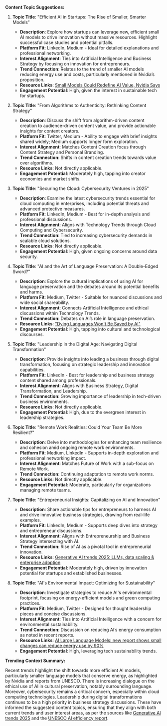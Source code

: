 **Content Topic Suggestions:**

1. **Topic Title**: "Efficient AI in Startups: The Rise of Smaller, Smarter Models"
   - **Description**: Explore how startups can leverage new, efficient small AI models to drive innovation without massive resources. Highlight successful case studies and potential pitfalls.
   - **Platform Fit**: LinkedIn, Medium - Ideal for detailed explanations and professional networking.
   - **Interest Alignment**: Ties into Artificial Intelligence and Business Strategy by focusing on innovation for entrepreneurs.
   - **Trend Connection**: Relates to the trend of smaller AI models reducing energy use and costs, particularly mentioned in Nvidia’s proposition.
   - **Resource Links**: [Small Models Could Redefine AI Value, Nvidia Says](https://www.pymnts.com/artificial-intelligence-2/2025/small-models-could-redefine-ai-value-nvidia-says/)
   - **Engagement Potential**: High, given the interest in sustainable tech for startups.

2. **Topic Title**: "From Algorithms to Authenticity: Rethinking Content Strategy"
   - **Description**: Discuss the shift from algorithm-driven content creation to audience-driven content value, and provide actionable insights for content creators.
   - **Platform Fit**: Twitter, Medium - Ability to engage with brief insights shared widely; Medium supports longer form exploration.
   - **Interest Alignment**: Matches Content Creation focus through Content Strategy and Personal Branding.
   - **Trend Connection**: Shifts in content creation trends towards value over algorithms.
   - **Resource Links**: Not directly applicable.
   - **Engagement Potential**: Moderately high, tapping into creator economies and market shifts.

3. **Topic Title**: "Securing the Cloud: Cybersecurity Ventures in 2025"
   - **Description**: Examine the latest cybersecurity trends essential for cloud computing in enterprises, including potential threats and advanced protective measures.
   - **Platform Fit**: LinkedIn, Medium - Best for in-depth analysis and professional discussions.
   - **Interest Alignment**: Aligns with Technology Trends through Cloud Computing and Cybersecurity.
   - **Trend Connection**: Tied to increasing cybersecurity demands in scalable cloud solutions.
   - **Resource Links**: Not directly applicable.
   - **Engagement Potential**: High, given ongoing concerns around data security.

4. **Topic Title**: "AI and the Art of Language Preservation: A Double-Edged Sword?"
   - **Description**: Explore the cultural implications of using AI for language preservation and the debates around its potential benefits and harms.
   - **Platform Fit**: Medium, Twitter - Suitable for nuanced discussions and wide social shareability.
   - **Interest Alignment**: Connects Artificial Intelligence and ethical discussions within Technology Trends.
   - **Trend Connection**: Debates on AI’s role in language preservation.
   - **Resource Links**: ["Dying Languages Won't Be Saved by AI"](https://www.bloomberg.com/opinion/articles/2025-10-01/ai-won-t-save-the-world-s-dying-languages)
   - **Engagement Potential**: High, tapping into cultural and technological discourses.

5. **Topic Title**: "Leadership in the Digital Age: Navigating Digital Transformation"
   - **Description**: Provide insights into leading a business through digital transformation, focusing on strategic leadership and innovation capabilities.
   - **Platform Fit**: LinkedIn - Best for leadership and business strategy content shared among professionals.
   - **Interest Alignment**: Aligns with Business Strategy, Digital Transformation, and Leadership.
   - **Trend Connection**: Growing importance of leadership in tech-driven business environments.
   - **Resource Links**: Not directly applicable.
   - **Engagement Potential**: High, due to the evergreen interest in leadership strategies.

6. **Topic Title**: "Remote Work Realities: Could Your Team Be More Resilient?"
   - **Description**: Delve into methodologies for enhancing team resilience and cohesion amid ongoing remote work environments.
   - **Platform Fit**: Medium, LinkedIn - Supports in-depth exploration and professional networking impact.
   - **Interest Alignment**: Matches Future of Work with a sub-focus on Remote Work.
   - **Trend Connection**: Continuing adaptation to remote work norms.
   - **Resource Links**: Not directly applicable.
   - **Engagement Potential**: Moderate, particularly for organizations managing remote teams.

7. **Topic Title**: "Entrepreneurial Insights: Capitalizing on AI and Innovation"
   - **Description**: Share actionable tips for entrepreneurs to harness AI and drive innovative business strategies, drawing from real-life examples.
   - **Platform Fit**: LinkedIn, Medium - Supports deep dives into strategy and entrepreneur discussions.
   - **Interest Alignment**: Aligns with Entrepreneurship and Business Strategy intersecting with AI.
   - **Trend Connection**: Rise of AI as a pivotal tool in entrepreneurial innovation.
   - **Resource Links**: [Generative AI trends 2025: LLMs, data scaling & enterprise adoption](https://www.artificialintelligence-news.com/news/generative-ai-trends-2025-llms-data-scaling-enterprise-adoption/)
   - **Engagement Potential**: Moderately high, driven by innovation potential for startups and established businesses.

8. **Topic Title**: "AI's Environmental Impact: Optimizing for Sustainability"
   - **Description**: Investigate strategies to reduce AI's environmental footprint, focusing on energy-efficient models and green computing practices.
   - **Platform Fit**: Medium, Twitter - Designed for thought leadership pieces and concise discussions.
   - **Interest Alignment**: Ties into Artificial Intelligence with a concern for environmental sustainability.
   - **Trend Connection**: Discussion on reducing AI’s energy consumption as noted in recent reports.
   - **Resource Links**: [AI Large Language Models: new report shows small changes can reduce energy use by 90%](https://www.unesco.org/en/articles/ai-large-language-models-new-report-shows-small-changes-can-reduce-energy-use-90)
   - **Engagement Potential**: High, leveraging tech sustainability trends.

**Trending Context Summary:** 

Recent trends highlight the shift towards more efficient AI models, particularly smaller language models that conserve energy, as highlighted by Nvidia and reports from UNESCO. There is increasing dialogue on the ethical use of AI in cultural preservation, notably surrounding language. Moreover, cybersecurity remains a critical concern, especially within cloud computing technologies. Leadership during digital transformations continues to be a high priority in business strategy discussions. These have informed the suggested content topics, ensuring that they align with both current trends and user interest areas, as per the sources like [Generative AI trends 2025](https://www.artificialintelligence-news.com/news/generative-ai-trends-2025-llms-data-scaling-enterprise-adoption/) and the [UNESCO AI efficiency report](https://www.unesco.org/en/articles/ai-large-language-models-new-report-shows-small-changes-can-reduce-energy-use-90).